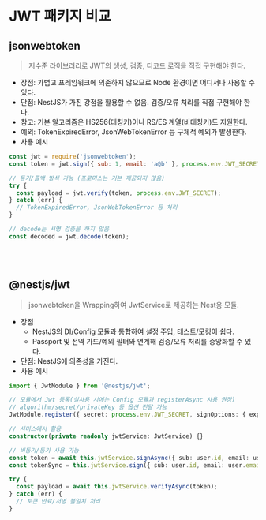 # JWT 패키지 비교

## jsonwebtoken

> 저수준 라이브러리로 JWT의 생성, 검증, 디코드 로직을 직접 구현해야 한다.

* 장점: 가볍고 프레임워크에 의존하지 않으므로 Node 환경이면 어디서나 사용할 수 있다.
* 단점: NestJS가 가진 강점을 활용할 수 없음. 검증/오류 처리를 직접 구현해야 한다.
* 참고: 기본 알고리즘은 HS256(대칭키)이나 RS/ES 계열(비대칭키)도 지원한다.
* 예외: TokenExpiredError, JsonWebTokenError 등 구체적 예외가 발생한다.
* 사용 예시

```javascript
const jwt = require('jsonwebtoken');
const token = jwt.sign({ sub: 1, email: 'a@b' }, process.env.JWT_SECRET, { expiresIn: '1h' });

// 동기/콜백 방식 가능 (프로미스는 기본 제공되지 않음)
try {
  const payload = jwt.verify(token, process.env.JWT_SECRET);
} catch (err) {
  // TokenExpiredError, JsonWebTokenError 등 처리
}

// decode는 서명 검증을 하지 않음
const decoded = jwt.decode(token);
```

<br><br>

## @nestjs/jwt

> jsonwebtoken을 Wrapping하여 JwtService로 제공하는 Nest용 모듈.

* 장점
  * NestJS의 DI/Config 모듈과 통합하여 설정 주입, 테스트/모킹이 쉽다.
  * Passport 및 전역 가드/예외 필터와 연계해 검증/오류 처리를 중앙화할 수 있다.
* 단점: NestJS에 의존성을 가진다.
* 사용 예시

```typescript
import { JwtModule } from '@nestjs/jwt';

// 모듈에서 Jwt 등록(실사용 시에는 Config 모듈과 registerAsync 사용 권장)
// algorithm/secret/privateKey 등 옵션 전달 가능
JwtModule.register({ secret: process.env.JWT_SECRET, signOptions: { expiresIn: '1h' }});

// 서비스에서 활용
constructor(private readonly jwtService: JwtService) {}

// 비동기/동기 사용 가능
const token = await this.jwtService.signAsync({ sub: user.id, email: user.email });
const tokenSync = this.jwtService.sign({ sub: user.id, email: user.email });

try {
  const payload = await this.jwtService.verifyAsync(token);
} catch (err) {
  // 토큰 만료/서명 불일치 처리
}
```
